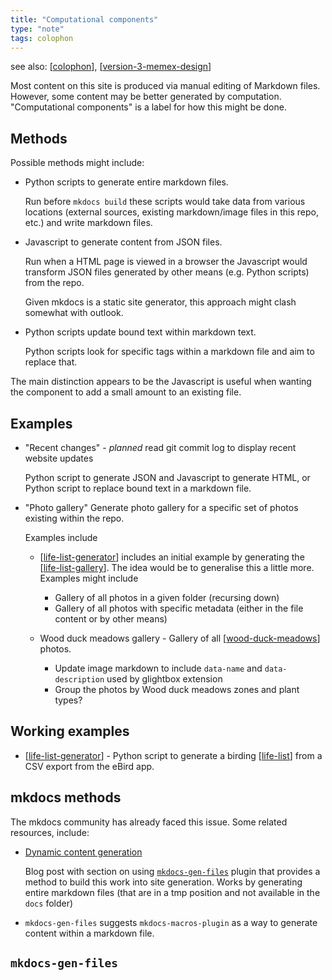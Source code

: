 ```yaml
---
title: "Computational components"
type: "note"
tags: colophon
---
```


see also: [[colophon]], [[version-3-memex-design]]

Most content on this site is produced via manual editing of Markdown files. However, some content may be better generated by computation. "Computational components" is a label for how this might be done. 

## Methods

Possible methods might include:

- Python scripts to generate entire markdown files.

    Run before `mkdocs build` these scripts would take data from various locations (external sources, existing markdown/image files in this repo, etc.) and write markdown files.
- Javascript to generate content from JSON files.

    Run when a HTML page is viewed in a browser the Javascript would transform JSON files generated by other means (e.g. Python scripts) from the repo.

    Given mkdocs is a static site generator, this approach might clash somewhat with outlook.

- Python scripts update bound text within markdown text.

    Python scripts look for specific tags within a markdown file and aim to replace that.

The main distinction appears to be the Javascript is useful when wanting the component to add a small amount to an existing file.

## Examples

- "Recent changes" - _planned_
    read git commit log to display recent website updates

    Python script to generate JSON and Javascript to generate HTML, or Python script to replace bound text in a markdown file.

- "Photo gallery" 
    Generate photo gallery for a specific set of photos existing within the repo.

    Examples include

    - [[life-list-generator]] includes an initial example by generating the [[life-list-gallery]]. The idea would be to generalise this a little more. Examples might include 

        - Gallery of all photos in a given folder (recursing down)
        - Gallery of all photos with specific metadata (either in the file content or by other means)

    - Wood duck meadows gallery - Gallery of all [[wood-duck-meadows]] photos.

        - Update image markdown to include `data-name` and `data-description` used by glightbox extension
        - Group the photos by Wood duck meadows zones and plant types?


## Working examples

- [[life-list-generator]] - Python script to generate a birding [[life-list]] from a CSV export from the eBird app.

## mkdocs methods

The mkdocs community has already faced this issue. Some related resources, include:

- [Dynamic content generation](https://yodamad.hashnode.dev/some-cool-plugins-for-your-mkdocs-based-site#heading-dynamic-content-generation)

    Blog post with section on using [`mkdocs-gen-files`](https://oprypin.github.io/mkdocs-gen-files/index.html) plugin that provides a method to build this work into site generation. Works by generating entire markdown files (that are in a tmp position and not available in the `docs` folder)

- `mkdocs-gen-files` suggests `mkdocs-macros-plugin` as a way to generate content within a markdown file.

## `mkdocs-gen-files`



[//begin]: # "Autogenerated link references for markdown compatibility"
[colophon]: colophon "About (Colophon)"
[version-3-memex-design]: version-3-memex-design "Memex - Version 3 "
[life-list-generator]: life-list-generator "Life list generator"
[life-list-gallery]: ../sense/birdwatching/life-list-gallery "Life list gallery"
[wood-duck-meadows]: ../sense/landscape-garden/wood-duck-meadows "Wood duck meadows"
[life-list]: ../sense/birdwatching/life-list "Life list"
[//end]: # "Autogenerated link references"